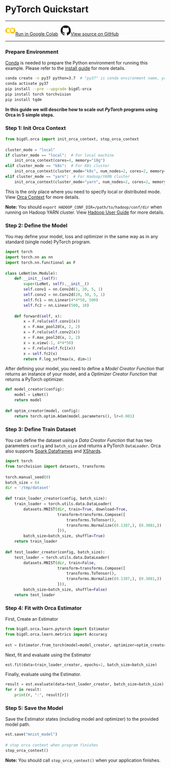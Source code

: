 # PyTorch Quickstart

---

![](../../../../image/colab_logo_32px.png)[Run in Google Colab](https://colab.research.google.com/github/intel-analytics/BigDL/blob/main/python/orca/colab-notebook/quickstart/pytorch_lenet_mnist_spark.ipynb) &nbsp;![](../../../../image/GitHub-Mark-32px.png)[View source on GitHub](https://github.com/intel-analytics/BigDL/blob/main/python/orca/colab-notebook/quickstart/pytorch_lenet_mnist_spark.ipynb)

---

### Prepare Environment

[Conda](https://docs.conda.io/projects/conda/en/latest/user-guide/install/) is needed to prepare the Python environment for running this example. Please refer to the [install guide](../../UserGuide/python.md) for more details.

```bash
conda create -n py37 python=3.7  # "py37" is conda environment name, you can use any name you like.
conda activate py37
pip install --pre --upgrade bigdl-orca 
pip install torch torchvision
pip install tqdm
```

**In this guide we will describe how to scale out _PyTorch_ programs using Orca in 5 simple steps.**

### Step 1: Init Orca Context
```python
from bigdl.orca import init_orca_context, stop_orca_context

cluster_mode = "local"
if cluster_mode == "local":  # For local machine
    init_orca_context(cores=4, memory="10g")
elif cluster_mode == "k8s":  # For K8s cluster
    init_orca_context(cluster_mode="k8s", num_nodes=2, cores=2, memory="10g", driver_memory="10g", driver_cores=1)
elif cluster_mode == "yarn":  # For Hadoop/YARN cluster
    init_orca_context(cluster_mode="yarn", num_nodes=2, cores=2, memory="10g", driver_memory="10g", driver_cores=1)
```

This is the only place where you need to specify local or distributed mode. View [Orca Context](./../Overview/orca-context.md) for more details.

**Note:** You should `export HADOOP_CONF_DIR=/path/to/hadoop/conf/dir` when running on Hadoop YARN cluster. View [Hadoop User Guide](./../../UserGuide/hadoop.md) for more details.

### Step 2: Define the Model

You may define your model, loss and optimizer in the same way as in any standard (single node) PyTorch program.

```python
import torch
import torch.nn as nn
import torch.nn.functional as F

class LeNet(nn.Module):
    def __init__(self):
        super(LeNet, self).__init__()
        self.conv1 = nn.Conv2d(1, 20, 5, 1)
        self.conv2 = nn.Conv2d(20, 50, 5, 1)
        self.fc1 = nn.Linear(4*4*50, 500)
        self.fc2 = nn.Linear(500, 10)

    def forward(self, x):
        x = F.relu(self.conv1(x))
        x = F.max_pool2d(x, 2, 2)
        x = F.relu(self.conv2(x))
        x = F.max_pool2d(x, 2, 2)
        x = x.view(-1, 4*4*50)
        x = F.relu(self.fc1(x))
        x = self.fc2(x)
        return F.log_softmax(x, dim=1)
```
After defining your model, you need to define a *Model Creator Function* that returns an instance of your model, and a *Optimizer Creator Function* that returns a PyTorch optimizer.

```python
def model_creator(config):
    model = LeNet()
    return model

def optim_creator(model, config):
    return torch.optim.Adam(model.parameters(), lr=0.001)
```

### Step 3: Define Train Dataset

You can define the dataset using a *Data Creator Function* that has two parameters `config` and `batch_size` and returns a PyTorch `DataLoader`. Orca also supports [Spark Dataframes](../Overview/data-parallel-processing#spark-dataframes) and [XShards](../Overview/data-parallel-processing#xshards-distributed-data-parallel-python-processing).

```python
import torch
from torchvision import datasets, transforms

torch.manual_seed(0)
batch_size = 64
dir = '/tmp/dataset'

def train_loader_creator(config, batch_size):
    train_loader = torch.utils.data.DataLoader(
        datasets.MNIST(dir, train=True, download=True,
                       transform=transforms.Compose([
                           transforms.ToTensor(),
                           transforms.Normalize((0.1307,), (0.3081,))
                       ])),
        batch_size=batch_size, shuffle=True)
    return train_loader

def test_loader_creator(config, batch_size):
    test_loader = torch.utils.data.DataLoader(
        datasets.MNIST(dir, train=False,
                       transform=transforms.Compose([
                           transforms.ToTensor(),
                           transforms.Normalize((0.1307,), (0.3081,))
                       ])),
        batch_size=batch_size, shuffle=False)
    return test_loader
```

### Step 4: Fit with Orca Estimator

First, Create an Estimator

```python
from bigdl.orca.learn.pytorch import Estimator 
from bigdl.orca.learn.metrics import Accuracy

est = Estimator.from_torch(model=model_creator, optimizer=optim_creator, loss=nn.NLLLoss(), metrics=[Accuracy()], use_tqdm=True)
```

Next, fit and evaluate using the Estimator

```python
est.fit(data=train_loader_creator, epochs=1, batch_size=batch_size)
```

Finally, evaluate using the Estimator.

```python
result = est.evaluate(data=test_loader_creator, batch_size=batch_size)
for r in result:
    print(r, ":", result[r])
```

### Step 5: Save the Model

Save the Estimator states (including model and optimizer) to the provided model path.

```python
est.save("mnist_model")

# stop orca context when program finishes
stop_orca_context()
```

**Note:** You should call `stop_orca_context()` when your application finishes.
